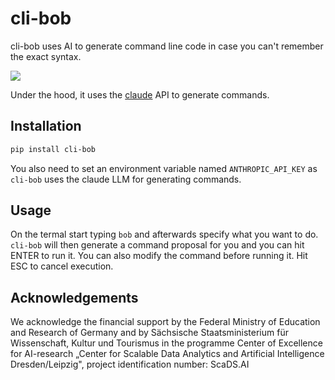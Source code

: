 # cli-bob

cli-bob uses AI to generate command line code in case you can't remember the exact syntax.

![](docs/screenshot1.png)

Under the hood, it uses the [claude](https://anthropic.com/api/) API to generate commands.

## Installation

```bash
pip install cli-bob
```

You also need to set an environment variable named `ANTHROPIC_API_KEY` as `cli-bob` uses the claude LLM for generating commands.

## Usage

On the termal start typing `bob` and afterwards specify what you want to do. 
`cli-bob` will then generate a command proposal for you and you can hit ENTER to run it.
You can also modify the command before running it.
Hit ESC to cancel execution.

## Acknowledgements

We acknowledge the financial support by the Federal Ministry of Education and Research of Germany and by Sächsische Staatsministerium für Wissenschaft, Kultur und Tourismus in the programme Center of Excellence for AI-research „Center for Scalable Data Analytics and Artificial Intelligence Dresden/Leipzig", project identification number: ScaDS.AI
